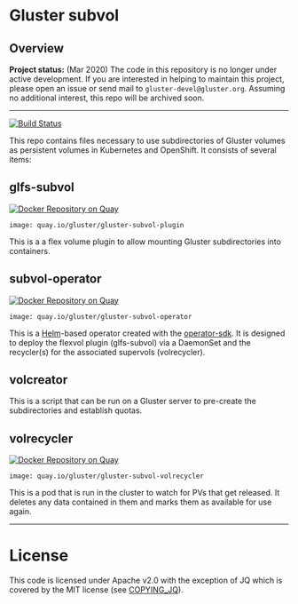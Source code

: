 # Gluster subvol

## Overview

**Project status:** (Mar 2020) The code in this repository is no longer under
active development. If you are interested in helping to maintain this project,
please open an issue or send mail to `gluster-devel@gluster.org`. Assuming no additional interest, this repo will be archived soon.

------

[![Build
Status](https://travis-ci.org/gluster/gluster-subvol.svg?branch=master)](https://travis-ci.org/gluster/gluster-subvol)

This repo contains files necessary to use subdirectories of Gluster volumes as
persistent volumes in Kubernetes and OpenShift. It consists of several items:

## glfs-subvol

[![Docker Repository on
Quay](https://quay.io/repository/gluster/gluster-subvol-plugin/status "Docker
Repository on Quay")](https://quay.io/repository/gluster/gluster-subvol-plugin)

`image: quay.io/gluster/gluster-subvol-plugin`

This is a a flex volume plugin to allow mounting Gluster subdirectories into
containers.

## subvol-operator

[![Docker Repository on
Quay](https://quay.io/repository/gluster/gluster-subvol-operator/status "Docker
Repository on
Quay")](https://quay.io/repository/gluster/gluster-subvol-operator)

`image: quay.io/gluster/gluster-subvol-operator`

This is a [Helm](https://helm.sh)-based operator created with the
[operator-sdk](https://github.com/operator-framework/operator-sdk). It is
designed to deploy the flexvol plugin (glfs-subvol) via a DaemonSet and the
recycler(s) for the associated supervols (volrecycler).

## volcreator

This is a script that can be run on a Gluster server to pre-create the
subdirectories and establish quotas.

## volrecycler

[![Docker Repository on
Quay](https://quay.io/repository/gluster/gluster-subvol-volrecycler/status
"Docker Repository on
Quay")](https://quay.io/repository/gluster/gluster-subvol-volrecycler)

`image: quay.io/gluster/gluster-subvol-volrecycler`

This is a pod that is run in the cluster to watch for PVs that get released. It
deletes any data contained in them and marks them as available for use again.

---
# License

This code is licensed under Apache v2.0 with the exception of JQ which is
covered by the MIT license (see [COPYING_JQ](glfs-subvol/COPYING_JQ)).
